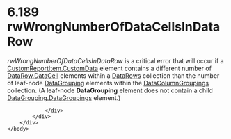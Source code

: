 <html dir="LTR" xmlns:mshelp="http://msdn.microsoft.com/mshelp" xmlns:ddue="http://ddue.schemas.microsoft.com/authoring/2003/5" xmlns:xlink="http://www.w3.org/1999/xlink" xmlns:tool="http://www.microsoft.com/tooltip">
    <head>
        <meta http-equiv="Content-Type" content="text/html; CHARSET=utf-8"></meta>
        <meta name="save" content="history"></meta>
        <title>6.189 rwWrongNumberOfDataCellsInDataRow</title>
        <xml>
            <mshelp:toctitle title="6.189 rwWrongNumberOfDataCellsInDataRow"></mshelp:toctitle>
            <mshelp:rltitle title="[MS-RDL]: rwWrongNumberOfDataCellsInDataRow"></mshelp:rltitle>
            <mshelp:keyword index="A" term="e8f4beea-973d-4974-a512-1b41832c5c91"></mshelp:keyword>
            <mshelp:attr name="DCSext.ContentType" value="open specification"></mshelp:attr>
            <mshelp:attr name="AssetID" value="e8f4beea-973d-4974-a512-1b41832c5c91"></mshelp:attr>
            <mshelp:attr name="TopicType" value="kbRef"></mshelp:attr>
            <mshelp:attr name="DCSext.Title" value="[MS-RDL]: rwWrongNumberOfDataCellsInDataRow" />
        </xml>
    </head>
    <body>
        <div id="header">
            <h1 class="heading">6.189 rwWrongNumberOfDataCellsInDataRow</h1>
        </div>
        <div id="mainSection">
            <div id="mainBody">
                <div id="allHistory" class="saveHistory"></div>
                <div id="sectionSection0" class="section" name="collapseableSection">
                    

<p><i>rwWrongNumberOfDataCellsInDataRow</i> is a critical error
that will occur if a <a href="40dbe707-7f21-4435-8f36-8bab53121b0f.html">CustomReportItem.CustomData</a>
element contains a different number of <a href="29767cc1-e80f-438f-86b4-e41ee9bc81c4.html">DataRow.DataCell</a> elements
within a <a href="25f3bc9e-1f49-4374-9579-7ab0389a8b6b.html">DataRows</a>
collection than the number of leaf-node <a href="824fc1fa-9258-4ee2-80a0-db64f7200b13.html">DataGrouping</a> elements
within the <a href="2eb7281a-4d84-4c97-ad39-89dac1dbc1bc.html">DataColumnGroupings</a>
collection. (A leaf-node <b>DataGrouping</b> element does not contain a child <a href="93f43931-0487-4297-a5fe-71292a69cb01.html">DataGrouping.DataGroupings</a>
element.)</p>


                </div>
            </div>
        </div>
    </body>
</html>